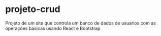 # projeto-crud
 Projeto de um site que controla um banco de dados de usuarios com as operações basicas usando React e Bootstrap 
